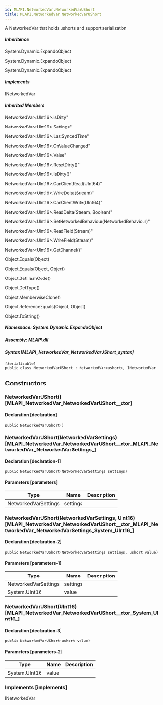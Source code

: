 ```yaml
---  
id: MLAPI.NetworkedVar.NetworkedVarUShort  
title: MLAPI.NetworkedVar.NetworkedVarUShort  
---
```


<div class="markdown level0 summary" markdown="1">

A NetworkedVar that holds ushorts and support serialization

</div>

<div class="markdown level0 conceptual" markdown="1">

</div>

<div class="inheritance" markdown="1">

##### Inheritance

<div class="level0" markdown="1">

System.Dynamic.ExpandoObject

</div>

<div class="level1" markdown="1">

System.Dynamic.ExpandoObject

</div>

<div class="level2" markdown="1">

System.Dynamic.ExpandoObject

</div>

</div>

<div markdown="1" classs="implements">

##### Implements

<div markdown="1">

INetworkedVar

</div>

</div>

<div class="inheritedMembers" markdown="1">

##### Inherited Members

<div markdown="1">

NetworkedVar\<UInt16\>.isDirty"

</div>

<div markdown="1">

NetworkedVar\<UInt16\>.Settings"

</div>

<div markdown="1">

NetworkedVar\<UInt16\>.LastSyncedTime"

</div>

<div markdown="1">

NetworkedVar\<UInt16\>.OnValueChanged"

</div>

<div markdown="1">

NetworkedVar\<UInt16\>.Value"

</div>

<div markdown="1">

NetworkedVar\<UInt16\>.ResetDirty()"

</div>

<div markdown="1">

NetworkedVar\<UInt16\>.IsDirty()"

</div>

<div markdown="1">

NetworkedVar\<UInt16\>.CanClientRead(UInt64)"

</div>

<div markdown="1">

NetworkedVar\<UInt16\>.WriteDelta(Stream)"

</div>

<div markdown="1">

NetworkedVar\<UInt16\>.CanClientWrite(UInt64)"

</div>

<div markdown="1">

NetworkedVar\<UInt16\>.ReadDelta(Stream, Boolean)"

</div>

<div markdown="1">

NetworkedVar\<UInt16\>.SetNetworkedBehaviour(NetworkedBehaviour)"

</div>

<div markdown="1">

NetworkedVar\<UInt16\>.ReadField(Stream)"

</div>

<div markdown="1">

NetworkedVar\<UInt16\>.WriteField(Stream)"

</div>

<div markdown="1">

NetworkedVar\<UInt16\>.GetChannel()"

</div>

<div markdown="1">

Object.Equals(Object)

</div>

<div markdown="1">

Object.Equals(Object, Object)

</div>

<div markdown="1">

Object.GetHashCode()

</div>

<div markdown="1">

Object.GetType()

</div>

<div markdown="1">

Object.MemberwiseClone()

</div>

<div markdown="1">

Object.ReferenceEquals(Object, Object)

</div>

<div markdown="1">

Object.ToString()

</div>

</div>

##### **Namespace**: System.Dynamic.ExpandoObject

##### **Assembly**: MLAPI.dll

##### Syntax [MLAPI_NetworkedVar_NetworkedVarUShort_syntax]

    [Serializable]
    public class NetworkedVarUShort : NetworkedVar<ushort>, INetworkedVar

## Constructors 

### NetworkedVarUShort() [MLAPI_NetworkedVar_NetworkedVarUShort__ctor]

<div class="markdown level1 summary" markdown="1">

</div>

<div class="markdown level1 conceptual" markdown="1">

</div>

#### Declaration [declaration]

    public NetworkedVarUShort()

### NetworkedVarUShort(NetworkedVarSettings) [MLAPI_NetworkedVar_NetworkedVarUShort__ctor_MLAPI_NetworkedVar_NetworkedVarSettings_]

<div class="markdown level1 summary" markdown="1">

</div>

<div class="markdown level1 conceptual" markdown="1">

</div>

#### Declaration [declaration-1]

    public NetworkedVarUShort(NetworkedVarSettings settings)

#### Parameters [parameters]

| Type                 | Name     | Description |
|----------------------|----------|-------------|
| NetworkedVarSettings | settings |             |

### NetworkedVarUShort(NetworkedVarSettings, UInt16) [MLAPI_NetworkedVar_NetworkedVarUShort__ctor_MLAPI_NetworkedVar_NetworkedVarSettings_System_UInt16_]

<div class="markdown level1 summary" markdown="1">

</div>

<div class="markdown level1 conceptual" markdown="1">

</div>

#### Declaration [declaration-2]

    public NetworkedVarUShort(NetworkedVarSettings settings, ushort value)

#### Parameters [parameters-1]

| Type                 | Name     | Description |
|----------------------|----------|-------------|
| NetworkedVarSettings | settings |             |
| System.UInt16        | value    |             |

### NetworkedVarUShort(UInt16) [MLAPI_NetworkedVar_NetworkedVarUShort__ctor_System_UInt16_]

<div class="markdown level1 summary" markdown="1">

</div>

<div class="markdown level1 conceptual" markdown="1">

</div>

#### Declaration [declaration-3]

    public NetworkedVarUShort(ushort value)

#### Parameters [parameters-2]

| Type          | Name  | Description |
|---------------|-------|-------------|
| System.UInt16 | value |             |

### Implements [implements]

<div markdown="1">

INetworkedVar

</div>
